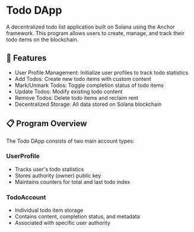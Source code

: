 # Todo DApp
A decentralized todo list application built on Solana using the Anchor framework. This program allows users to create, manage, and track their todo items on the blockchain.

## 🚀 Features

- User Profile Management: Initialize user profiles to track todo statistics
- Add Todos: Create new todo items with custom content
- Mark/Unmark Todos: Toggle completion status of todo items
- Update Todos: Modify existing todo content
- Remove Todos: Delete todo items and reclaim rent
- Decentralized Storage: All data stored on Solana blockchain

## 📋 Program Overview
The Todo DApp consists of two main account types:

### UserProfile
- Tracks user's todo statistics
- Stores authority (owner) public key
- Maintains counters for total and last todo index

### TodoAccount
- Individual todo item storage
- Contains content, completion status, and metadata
- Associated with specific user authority
